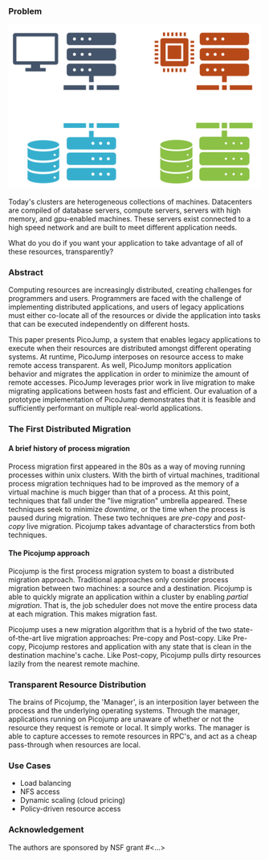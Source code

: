 <!-- ![Picojump diagram](images/picojump.png) -->

### Problem

![This is a cluster](images/cluster.png)

Today's clusters are heterogeneous collections of machines. Datacenters are
compiled of database servers, compute servers, servers with high memory, and
gpu-enabled machines. These servers exist connected to a high speed network and
are built to meet different application needs.

What do you do if you want your application to take advantage of all of these
resources, transparently?

### Abstract

Computing resources are increasingly distributed, creating challenges for
programmers and users.  Programmers are faced with the challenge of implementing
distributed applications, and users of legacy applications must either co-locate
all of the resources or divide the application into tasks that can be executed
independently on different hosts.

This paper presents PicoJump, a system that enables legacy applications to
execute when their resources are distributed amongst different operating
systems.  At runtime, PicoJump interposes on resource access to make remote
access transparent.  As well, PicoJump monitors application behavior and
migrates the application in order to minimize the amount of remote accesses.
PicoJump leverages prior work in live migration to make migrating applications
between hosts fast and efficient.  Our evaluation of a prototype implementation
of PicoJump demonstrates that it is feasible and sufficiently performant on
multiple real-world applications.

### The First Distributed Migration

#### A brief history of process migration
Process migration first appeared in the 80s as a way of moving running processes
within unix clusters. With the birth of virtual machines, traditional process
migration techniques had to be improved as the memory of a virtual machine is
much bigger than that of a process. At this point, techniques that fall under
the "live migration" umbrella appeared. These techniques seek to minimize
_downtime_, or the time when the process is paused during migration. These two
techniques are _pre-copy_ and _post-copy_ live migration. Picojump takes
advantage of characterstics from both techniques.

#### The Picojump approach
Picojump is the first process migration system to boast a distributed migration
approach. Traditional approaches only consider process migration between two
machines: a source and a destination. Picojump is able to quickly migrate an
application within a cluster by enabling _partial migration_. That is, the job
scheduler does not move the entire process data at each migration. This makes
migration fast.

Picojump uses a new migration algorithm that is a hybrid of the two
state-of-the-art live migration approaches: Pre-copy and Post-copy. Like
Pre-copy, Picojump restores and application with any state that is clean in the
destination machine's cache. Like Post-copy, Picojump pulls dirty resources
lazily from the nearest remote machine.

### Transparent Resource Distribution

The brains of Picojump, the 'Manager', is an interposition layer between the
process and the underlying operating systems. Through the manager, applications
running on Picojump are unaware of whether or not the resource they request is
remote or local. It simply works. The manager is able to capture accesses to
remote resources in RPC's, and act as a cheap pass-through when resources are
local.

### Use Cases
- Load balancing
- NFS access
- Dynamic scaling (cloud pricing)
- Policy-driven resource access

### Acknowledgement
The authors are sponsored by NSF grant #<...>
